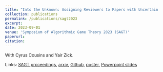 ```yaml
---
title: "Into the Unknown: Assigning Reviewers to Papers with Uncertain Affinities"
collection: publications
permalink: /publications/sagt2023
excerpt: 
date: 2023-09-01
venue: 'Symposium of Algorithmic Game Theory 2023 (SAGT)'
paperurl:
citation:
---
```


With Cyrus Cousins and Yair Zick.

Links:
<a href='https://link.springer.com/chapter/10.1007/978-3-031-43254-5_11'>SAGT proceedings</a>,
<a href='https://arxiv.org/abs/2301.10816'>arxiv</a>,
<a href='https://github.com/justinpayan/RAU'>Github</a>,
<a href='https://justinpayan.github.io/files/RobustFairResourceAlloc.pdf'>poster</a>,
<a href='https://justinpayan.github.io/files/SAGT_IntoTheUnknown.pptx'>Powerpoint slides</a>





